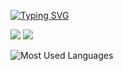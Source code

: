 [![Typing SVG](https://readme-typing-svg.demolab.com/?lines=欢迎来到我的仓库)](https://git.io/typing-svg)
<p>
<img src="https://img.shields.io/static/v1?label=Major&message=Urban planning&color=purple"/>
<img src="https://img.shields.io/static/v1?label=Program&message=Python Stata R&color=yellow"/>
</p>

![Most Used Languages](https://github-readme-stats.vercel.app/api/top-langs/?username=HirezmingD&theme=dark&layout=compact)

